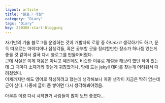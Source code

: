 ```yaml
---
layout: article
title: "블로그 개설"
category: "Diary"
tags: "Diary"
key: 250308-start-blogging
---
```


자기만의 기술 블로그를 운영하는 것이 개발자의 로망 중 하나라고 생각하기도 하고, 문득 떠오르는 아이디어나 잡생각들, 혹은 공부할 곳을 정리할만한 장소가 하나쯤 있는게 좋을 것 같아서 결국 다시 블로그를 만들어버렸다.  
근데 사실은 이게 처음은 아니고 예전에도 비슷한 이유로 개설을 해보려 했던 적이 있는데 그 때마다 소재거리 찾는게 귀찮았거나, 맘에 드는 jekyll 테마를 찾는게 어려워서 때려쳤었다.  
어제까지만 해도 영어로 작성하려고 했는데 생각해보니 이민 생각이 지금은 딱히 없는데 굳이 싶다. 나중에 글이 좀 쌓이면 다시 생각해봐야겠음.  

아무튼 이왕 다시 시작한거 사람들이 많이 보면 좋겠다...  

